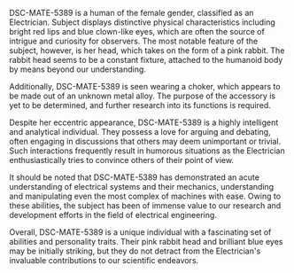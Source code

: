 DSC-MATE-5389 is a human of the female gender, classified as an Electrician. Subject displays distinctive physical characteristics including bright red lips and blue clown-like eyes, which are often the source of intrigue and curiosity for observers. The most notable feature of the subject, however, is her head, which takes on the form of a pink rabbit. The rabbit head seems to be a constant fixture, attached to the humanoid body by means beyond our understanding.

Additionally, DSC-MATE-5389 is seen wearing a choker, which appears to be made out of an unknown metal alloy. The purpose of the accessory is yet to be determined, and further research into its functions is required.

Despite her eccentric appearance, DSC-MATE-5389 is a highly intelligent and analytical individual. They possess a love for arguing and debating, often engaging in discussions that others may deem unimportant or trivial. Such interactions frequently result in humorous situations as the Electrician enthusiastically tries to convince others of their point of view.

It should be noted that DSC-MATE-5389 has demonstrated an acute understanding of electrical systems and their mechanics, understanding and manipulating even the most complex of machines with ease. Owing to these abilities, the subject has been of immense value to our research and development efforts in the field of electrical engineering.

Overall, DSC-MATE-5389 is a unique individual with a fascinating set of abilities and personality traits. Their pink rabbit head and brilliant blue eyes may be initially striking, but they do not detract from the Electrician's invaluable contributions to our scientific endeavors.